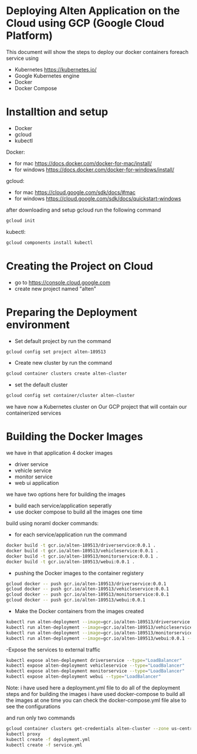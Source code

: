 # Deploying Alten Application on the Cloud using GCP (Google Cloud Platform)

This document will show the steps to deploy our docker containers foreach service using
  
  - Kubernetes https://kubernetes.io/
  - Google Kubernetes engine 
  - Docker
  - Docker Compose

# Installtion and setup

  - Docker
  - gcloud
  - kubectl


Docker:
  - for mac https://docs.docker.com/docker-for-mac/install/
  - for windows https://docs.docker.com/docker-for-windows/install/
  

gcloud:
  - for mac https://cloud.google.com/sdk/docs/#mac
  - for windows https://cloud.google.com/sdk/docs/quickstart-windows

after downloading and setup gcloud run the following command
```sh
gcloud init
```



kubectl:
```sh
gcloud components install kubectl
```

# Creating the Project on Cloud
  - go to https://console.cloud.google.com
  - create new project named "alten"

# Preparing the Deployment environment
  - Set default project by run the command 
  ```sh
gcloud config set project alten-189513
```
 - Create new cluster by run the command
  ```sh
gcloud container clusters create alten-cluster
```
- set the default cluster 
```sh
gcloud config set container/cluster alten-cluster
```

we have now a Kubernetes cluster on Our GCP project that will contain our containerized services
  
# Building the Docker Images

we have in that application 4 docker images 
 - driver service
 - vehicle service
 - monitor service
 - web ui application
 
we have two options here for building the images
 - build each service/application seperatly 
 - use docker compose to build all the images one time
 
build using noraml docker commands:
 - for each service/application run the command  
 ```sh
docker build -t gcr.io/alten-189513/driverservice:0.0.1 .
docker build -t gcr.io/alten-189513/vehicleservice:0.0.1 .
docker build -t gcr.io/alten-189513/monitorservice:0.0.1 .
docker build -t gcr.io/alten-189513/webui:0.0.1 .
```
 - pushing the Docker images to the container registery
 ```sh
gcloud docker -- push gcr.io/alten-189513/driverservice:0.0.1
gcloud docker -- push gcr.io/alten-189513/vehicleservice:0.0.1
gcloud docker -- push gcr.io/alten-189513/monitorservice:0.0.1
gcloud docker -- push gcr.io/alten-189513/webui:0.0.1
```
 - Make the Docker containers from the images created
 ```sh
kubectl run alten-deployment --image=gcr.io/alten-189513/driverservice:0.0.1 --port=3000
kubectl run alten-deployment --image=gcr.io/alten-189513/vehicleservice:0.0.1 --port=3001
kubectl run alten-deployment --image=gcr.io/alten-189513/monitorservice:0.0.1 --port=3002
kubectl run alten-deployment --image=gcr.io/alten-189513/webui:0.0.1 --port=8080
```
 -Expose the services to external traffic
 ```sh
kubectl expose alten-deployment driverservice --type="LoadBalancer"
kubectl expose alten-deployment vehicleservice --type="LoadBalancer"
kubectl expose alten-deployment monitorservice --type="LoadBalancer"
kubectl expose alten-deployment webui --type="LoadBalancer"
```
Note: i have used here a deployment.yml file to do all of the deployment steps
and for building the images i have used docker-compose to build all the images at one time
you can check the docker-compose.yml file alse to see the configurations

and run only two commands
 ```sh
gcloud container clusters get-credentials alten-cluster --zone us-central1-a --project alten-189513
kubectl proxy
kubectl create -f deployment.yml
kubectl create -f service.yml
```
